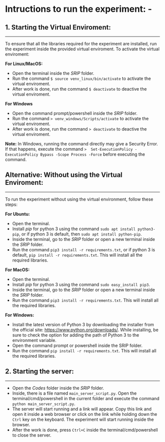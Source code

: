 # Intructions to run the experiment: -

## 1. Starting the Virtual Enviroment:
--------------------------------------

To ensure that all the libraries required for the experiment are installed, run the experiment inside the provided virtual enviroment. To activate the virtual enviroment:

**For Linux/MacOS:**
* Open the terminal inside the *SRIP* folder.
* Run the command `$ source venv_linux/bin/activate` to activate the virtual enviroment.
* After work is done, run the command `$ deactivate` to deactive the virtual enviroment.

**For Windows**
* Open the command prompt/powershell inside the *SRIP* folder.
* Run the command `> venv_windows/Scripts/activate` to activate the virtual enviroment.
* After work is done, run the command `> deactivate` to deactive the virtual enviroment.

**Note:** In Windows, running the command directly may give a Security Error. If that happens, execute the command `>  Set-ExecutionPolicy -ExecutionPolicy Bypass -Scope Process -Force` before executing the command.

## Alternative: Without using the Virtual Enviroment:
-----------------------------------------------------

To run the experiment without using the virtual environment, follow these steps:

**For Ubuntu:**
* Open the terminal.
* Install *pip* for python 3 using the command `sudo apt install python3-pip`, or if python 3 is default, then `sudo apt install python-pip`.
* Inside the terminal, go to the *SRIP* folder or open a new terminal inside the *SRIP* folder.
* Run the command `pip3 install -r requirements.txt`, or if python 3 is default, `pip install -r requirements.txt`. This will install all the required libraries.

**For MacOS:**
* Open the terminal.
* Install *pip* for python 3 using the command `sudo easy_install pip3`.
* Inside the terminal, go to the *SRIP* folder or open a new terminal inside the *SRIP* folder.
* Run the command `pip3 install -r requirements.txt`. This will install all the required libraries.

**For Windows:**
* Install the latest version of Python 3 by downloading the installer from the official site: https://www.python.org/downloads/. While installing, be sure to check the option for adding the path of Python 3 to the environment variable.
* Open the command prompt or powershell inside the SRIP folder. 
* Run the command `pip install -r requirements.txt`. This will install all the required libraries.

## 2. Starting the server:
--------------------------

* Open the *Codes* folder inside the *SRIP* folder.
* Inside, there is a file named `main_server_script.py`. Open the terminal/cmd/powershell in the current folder and execute the command `python main_server_script.py`.
* The server will start running and a link will appear. Copy this link and open it inside a web browser or click on the link while holding down the `Ctrl` key on the keyboard. The experiment will start running inside the browser.
* After the work is done, press `Ctrl+C` inside the terminal/cmd/powershell to close the server.